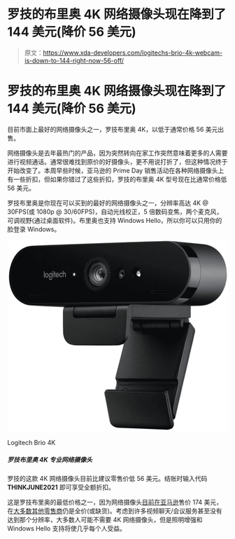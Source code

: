 # 罗技的布里奥 4K 网络摄像头现在降到了 144 美元(降价 56 美元)

> 原文：<https://www.xda-developers.com/logitechs-brio-4k-webcam-is-down-to-144-right-now-56-off/>

# 罗技的布里奥 4K 网络摄像头现在降到了 144 美元(降价 56 美元)

目前市面上最好的网络摄像头之一，罗技布里奥 4K，以低于通常价格 56 美元出售。

网络摄像头是去年最热门的产品，因为突然转向在家工作突然意味着更多的人需要进行视频通话。通常很难找到原价的好摄像头，更不用说打折了，但这种情况终于开始改变了。本周早些时候，亚马逊的 Prime Day 销售活动在各种网络摄像头上有一些折扣，但如果你错过了这些折扣，罗技的布里奥 4K 型号现在比通常价格低 56 美元。

罗技布里奥是你现在可以买到的最好的网络摄像头之一，分辨率高达 4K @ 30FPS(或 1080p @ 30/60FPS)，自动光线校正，5 倍数码变焦，两个麦克风，可调视野(通过桌面软件)。布里奥也支持 Windows Hello，所以你可以只用你的脸登录 Windows。

 <picture>![This 4K webcam from Logitech is currently $56 below MSRP. Enter code <strong>THINKJUNE2021</strong> at checkout to get the full discount.](img/73ab378cb02729d83f233c2499c15614.png)</picture> 

Logitech Brio 4K

##### 罗技布里奥 4K 专业网络摄像头

罗技的这款 4K 网络摄像头目前比建议零售价低 56 美元。结账时输入代码 **THINKJUNE2021** 即可享受全额折扣。

这是罗技布里奥的最低价格之一，因为网络摄像头[目前在亚马逊](https://www.amazon.com/Logitech-BRIO-Conferencing-Recording-Streaming/dp/B01N5UOYC4?tag=xda-38dce2l-20&ascsubtag=UUxdaUeUpU3704&asc_refurl=https%3A%2F%2Fwww.xda-developers.com%2Flogitechs-brio-4k-webcam-is-down-to-144-right-now-56-off%2F&asc_campaign=Short-Term)售价 174 美元，在[大多数其他零售商](https://shop-links.co/1744367743207352124?u1=06e71a48-2438-45aa-8298-7e74960adff3)仍是全价(或缺货)。考虑到许多视频聊天/会议服务甚至没有达到那个分辨率，大多数人可能不需要 4K 网络摄像头，但是照明增强和 Windows Hello 支持将使几乎每个人受益。
